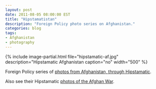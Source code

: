 ```yaml
---
layout: post
date: 2011-08-05 08:00:00 EST
title: "Hipstamatistan"
description: "Foreign Policy photo series on Afghanistan."
categories: blog
tags:
- Afghanistan
- photography
---
```


{% include image-partial.html file="hipstamatic-af.jpg" description="Hipstamatic Afghanistan caption="no" width="500" %}

Foreign Policy series of [photos from Afghanistan, through Hipstamatic](http://www.foreignpolicy.com/articles/2011/08/01/see_no_evil).

Also see their Hipstamatic [photos of the Afghan War](http://www.foreignpolicy.com/articles/2011/07/25/the_war_in_hipstamatic).
